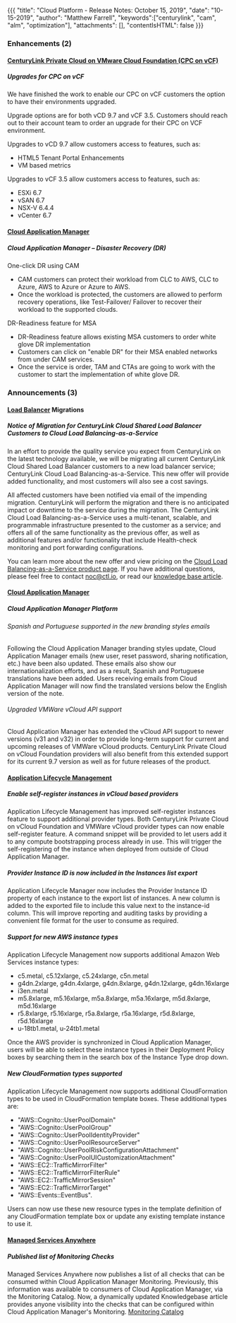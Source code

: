 {{{
"title": "Cloud Platform - Release Notes: October 15, 2019",
"date": "10-15-2019",
"author": "Matthew Farrell",
"keywords":["centurylink", "cam", "alm", "optimization"],
"attachments": [],
"contentIsHTML": false
}}}

### Enhancements (2)

#### [CenturyLink Private Cloud on VMware Cloud Foundation (CPC on vCF)](https://www.ctl.io/centurylink-private-cloud-on-vmware-cloud-foundation/)

##### Upgrades for CPC on vCF

We have finished the work to enable our CPC on vCF customers the option to have their environments upgraded.

Upgrade options are for both vCD 9.7 and vCF 3.5. Customers should reach out to their account team to order an upgrade for their CPC on VCF environment.

Upgrades to vCD 9.7 allow customers access to features, such as:
  - HTML5 Tenant Portal Enhancements
  - VM based metrics

Upgrades to vCF 3.5 allow customers access to features, such as:
  - ESXi 6.7
  - vSAN 6.7
  - NSX-V 6.4.4
  - vCenter 6.7

#### [Cloud Application Manager](https://www.ctl.io/cloud-application-manager/)

##### Cloud Application Manager – Disaster Recovery (DR)

One-click DR using CAM
  - CAM customers can protect their workload from CLC to AWS, CLC to Azure, AWS to Azure or Azure to AWS.
  - Once the workload is protected, the customers are allowed to perform recovery operations, like Test-Failover/ Failover to recover their workload to the supported clouds.

DR-Readiness feature for MSA
  - DR-Readiness feature allows existing MSA customers to order white glove DR implementation
  - Customers can click on "enable DR" for their MSA enabled networks from under CAM services.
  - Once the service is order, TAM and CTAs are going to work with the customer to start the implementation of white glove DR.

### Announcements (3)

#### [Load Balancer](https://www.ctl.io/centurylink-public-cloud/load-balancing/) Migrations

##### Notice of Migration for CenturyLink Cloud Shared Load Balancer Customers to Cloud Load Balancing-as-a-Service

In an effort to provide the quality service you expect from CenturyLink on the latest technology available, we will be migrating all current CenturyLink Cloud Shared Load Balancer customers to a new load balancer service; CenturyLink Cloud Load Balancing-as-a-Service. This new offer will provide added functionality, and most customers will also see a cost savings.

All affected customers have been notified via email of the impending migration. CenturyLink will perform the migration and there is no anticipated impact or downtime to the service during the migration. The CenturyLink Cloud Load Balancing-as-a-Service uses a multi-tenant, scalable, and programmable infrastructure presented to the customer as a service; and offers all of the same functionality as the previous offer, as well as additional features and/or functionality that include Health-check monitoring and port forwarding configurations.

You can learn more about the new offer and view pricing on the [Cloud Load Balancing-as-a-Service product page](https://www.ctl.io/load-balancing/). If you have additional questions, please feel free to contact [noc@ctl.io](mailto:noc@ctl.io), or read our [knowledge base article](../../General/LBaaS/LBaaSFAQ.md).

#### [Cloud Application Manager](https://www.ctl.io/cloud-application-manager/)

##### Cloud Application Manager Platform

###### Spanish and Portuguese supported in the new branding styles emails

Following the Cloud Application Manager branding styles update, Cloud Application Manager emails (new user, reset password, sharing notification, etc.) have been also updated. These emails also show our internationalization efforts, and as a result, Spanish and Portuguese translations have been added. Users receiving emails from Cloud Application Manager will now find the translated versions below the English version of the note.

###### Upgraded VMWare vCloud API support

Cloud Application Manager has extended the vCloud API support to newer versions (v31 and v32) in order to provide long-term support for current and upcoming releases of VMWare vCloud products. CenturyLink Private Cloud on vCloud Foundation providers will also benefit from this extended support for its current 9.7 version as well as for future releases of the product.

#### [Application Lifecycle Management](https://www.ctl.io/cloud-application-manager/application-lifecycle-management/)

##### Enable self-register instances in vCloud based providers

Application Lifecycle Management has improved self-register instances feature to support additional provider types. Both CenturyLink Private Cloud on vCloud Foundation and VMWare vCloud provider types can now enable self-register feature. A command snippet will be provided to let users add it to any compute bootstrapping process already in use. This will trigger the self-registering of the instance when deployed from outside of Cloud Application Manager.

##### Provider Instance ID is now included in the Instances list export

Application Lifecycle Manager now includes the Provider Instance ID property of each instance to the export list of instances. A new column is added to the exported file to include this value next to the instance-id column. This will improve reporting and auditing tasks by providing a convenient file format for the user to consume as required.

##### Support for new AWS instance types

Application Lifecycle Management now supports additional Amazon Web Services instance types:

 - c5.metal, c5.12xlarge, c5.24xlarge, c5n.metal
 - g4dn.2xlarge, g4dn.4xlarge, g4dn.8xlarge, g4dn.12xlarge, g4dn.16xlarge
 - i3en.metal
 - m5.8xlarge, m5.16xlarge, m5a.8xlarge, m5a.16xlarge, m5d.8xlarge, m5d.16xlarge
 - r5.8xlarge, r5.16xlarge, r5a.8xlarge, r5a.16xlarge, r5d.8xlarge, r5d.16xlarge
 - u-18tb1.metal, u-24tb1.metal

Once the AWS provider is synchronized in Cloud Application Manager, users will be able to select these instance types in their Deployment Policy boxes by searching them in the search box of the Instance Type drop down.

##### New CloudFormation types supported

Application Lifecycle Management now supports additional CloudFormation types to be used in CloudFormation template boxes. These additional types are:
 - "AWS::Cognito::UserPoolDomain"
 - "AWS::Cognito::UserPoolGroup"
 - "AWS::Cognito::UserPoolIdentityProvider"
 - "AWS::Cognito::UserPoolResourceServer"
 - "AWS::Cognito::UserPoolRiskConfigurationAttachment"
 - "AWS::Cognito::UserPoolUICustomizationAttachment"
 - "AWS::EC2::TrafficMirrorFilter"
 - "AWS::EC2::TrafficMirrorFilterRule"
 - "AWS::EC2::TrafficMirrorSession"
 - "AWS::EC2::TrafficMirrorTarget"
 - "AWS::Events::EventBus".

Users can now use these new resource types in the template definition of any CloudFormation template box or update any existing template instance to use it.

#### [Managed Services Anywhere](https://www.ctl.io/managed-services-anywhere/)

##### Published list of Monitoring Checks

Managed Services Anywhere now publishes a list of all checks that can be consumed within Cloud Application Manager Monitoring.  Previously, this information was available to consumers of Cloud Application Manager, via the Monitoring Catalog.  Now, a dynamically updated Knowledgebase article provides anyone visibility into the checks that can be configured within Cloud Application Manager's Monitoring.  [Monitoring Catalog](https://watcher.ctl.io/docs/check_types/)
